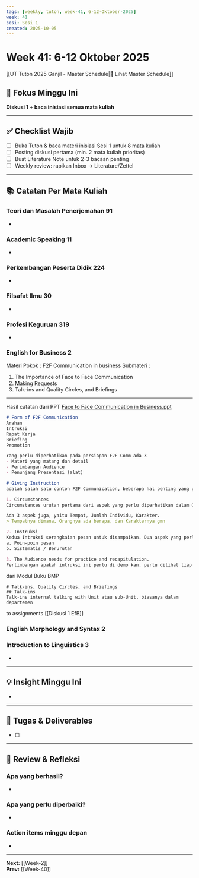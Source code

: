 ```yaml
---
tags: [weekly, tuton, week-41, 6-12-Oktober-2025]
week: 41
sesi: Sesi 1
created: 2025-10-05
---
```


# Week 41: 6-12 Oktober 2025

[[UT Tuton 2025 Ganjil - Master Schedule|📅 Lihat Master Schedule]]

## 🎯 Fokus Minggu Ini

**Diskusi 1 + baca inisiasi semua mata kuliah**

---

## ✅ Checklist Wajib

- [ ] Buka Tuton & baca materi inisiasi Sesi 1 untuk 8 mata kuliah
- [ ] Posting diskusi pertama (min. 2 mata kuliah prioritas)
- [ ] Buat Literature Note untuk 2-3 bacaan penting
- [ ] Weekly review: rapikan Inbox → Literature/Zettel

---

## 📚 Catatan Per Mata Kuliah

### Teori dan Masalah Penerjemahan 91
- 

### Academic Speaking 11
- 

### Perkembangan Peserta Didik 224
- 

### Filsafat Ilmu 30
- 

### Profesi Keguruan 319
- 

### English for Business 2
Materi Pokok : F2F Communication in business
Submateri :
1.	The Importance of Face to Face Communication
2.	Making Requests
3.	Talk-ins and Quality Circles, and Briefings
---
Hasil catatan dari PPT [Face to Face Communication in Business.ppt](https://elearning.ut.ac.id/pluginfile.php/23258203/mod_resource/content/1/Face%20to%20Face%20Communication%20in%20Business.ppt) 

```md
# Form of F2F Communication
Arahan
Intruksi
Rapat Kerja
Briefing
Promotion

Yang perlu diperhatikan pada persiapan F2F Comm ada 3
- Materi yang matang dan detail
- Perimbangan Audience
- Penunjang Presentasi (alat)

# Giving Instruction
adalah salah satu contoh F2F Communication, beberapa hal penting yang perlu diperhatikan dalam memberi Instruksi 

1. Circumstances 
Circumstances urutan pertama dari aspek yang perlu diperhatikan dalam Giving Instruction.

Ada 3 aspek juga, yaitu Tempat, Jumlah Individu, Karakter.
> Tempatnya dimana, Orangnya ada berapa, dan Karakternya gmn

2. Instruksi
Kedua Intruksi serangkaian pesan untuk disampaikan. Dua aspek yang perlu diperhatikan
a. Poin-poin pesan
b. Sistematis / Berurutan

3. The Audience needs for practice and recapitulation.
Pertimbangan apakah intruksi ini perlu di demo kan. perlu dilihat tiap individu itu. Apakah mereka cukup capable untuk mengerjakan intruksi yang kita beri, semua tergantung pada pengetahuan dan karakteristik dari tiap individunya.

```

dari Modul Buku BMP
```
# Talk-ins, Quality Circles, and Briefings
## Talk-ins
Talk-ins internal talking with Unit atau sub-Unit, biasanya dalam departemen
```

to assignments [[Diskusi 1 EfB]]


### English Morphology and Syntax 2


### Introduction to Linguistics 3
- 

---

## 💡 Insight Minggu Ini

- 

---

## 📝 Tugas & Deliverables

- [ ] 

---

## 🔄 Review & Refleksi

### Apa yang berhasil?
- 

### Apa yang perlu diperbaiki?
- 

### Action items minggu depan
- 

---

**Next:** [[Week-2]]  
**Prev:** [[Week-40]]

